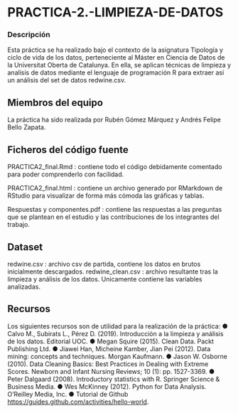 # PRACTICA-2.-LIMPIEZA-DE-DATOS

### Descripción
Esta práctica se ha realizado bajo el contexto de la asignatura Tipología y ciclo de vida de los datos, perteneciente al Máster en Ciencia de Datos de la Universitat Oberta de Catalunya. En ella, se aplican técnicas de limpieza y analisis de datos mediante el lenguaje de programación R para extraer así un análisis del set de datos redwine.csv.

## Miembros del equipo
La práctica ha sido realizada por Rubén Gómez Márquez y Andrés Felipe Bello Zapata.

## Ficheros del código fuente
PRACTICA2_final.Rmd : contiene todo el código debidamente comentado para poder comprenderlo con facilidad.

PRACTICA2_final.html : contiene un archivo generado por RMarkdown de RStudio para visualizar de forma más cómoda las gráficas y tablas.

Respuestas y componentes.pdf : contiene las respuestas a las preguntas que se plantean en el estudio y las contribuciones de los integrantes del trabajo.

## Dataset
redwine.csv : archivo csv de partida, contiene los datos en brutos inicialmente descargados.
redwine_clean.csv : archivo resultante tras la limpieza y análisis de los datos. Unicamente contiene las variables analizadas.

## Recursos
Los siguientes recursos son de utilidad para la realización de la práctica: 
● Calvo M., Subirats L., Pérez D. (2019). Introducción a la limpieza y análisis de los datos. Editorial UOC. 
● Megan Squire (2015). Clean Data. Packt Publishing Ltd. 
● Jiawei Han, Micheine Kamber, Jian Pei (2012). Data mining: concepts and techniques. Morgan Kaufmann. 
● Jason W. Osborne (2010). Data Cleaning Basics: Best Practices in Dealing with Extreme Scores. Newborn and Infant Nursing Reviews; 10 (1): pp. 1527-3369. 
● Peter Dalgaard (2008). Introductory statistics with R. Springer Science & Business Media. 
● Wes McKinney (2012). Python for Data Analysis. O’Reilley Media, Inc. ● Tutorial de Github https://guides.github.com/activities/hello-world.

